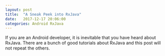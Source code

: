 ```yaml
---
layout: post
title:  "A Sneak Peek into RxJava"
date:   2017-12-17 20:06:00
categories: Android RxJava
---
```


If you are an Android developer, it is inevitable that you have heard about RxJava.
There are a bunch of good tutorials about RxJava and this post will not repeat the others.

